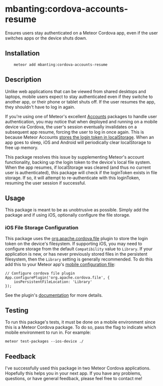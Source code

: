 # mbanting:cordova-accounts-resume

Ensures users stay authenticated on a Meteor Cordova app, even if the user switches apps or the device shuts down. 

## Installation

```
    meteor add mbanting:cordova-accounts-resume
```

## Description

Unlike web applications that can be viewed from shared desktops and laptops, mobile users expect to stay authenticated even if they switche to another app, or their phone or tablet shuts off. If the user resumes the app, they shouldn't have to log in again.

If you're using one of Meteor's excellent [Accounts](https://www.meteor.com/accounts) packages to handle user authentication, you may notice that when deployed and running on a mobile device via Cordova, the user's session eventually invalidates on a subsequent app resume, forcing the user to log in once again. This is because Meteor Accounts [stores the login token in localStorage](https://github.com/meteor/meteor/blob/master/packages/accounts-base/localstorage_token.js#L43). When an app goes to sleep, iOS and Android will periodically clear localStorage to free up memory.

This package resolves this issue by supplementing Meteor's account functionality, backing up the login token to the device's local file system. When the app resumes, if localStorage was cleared (and thus no current user is authenticated), this package will check if the loginToken exists in file storage. If so, it will attempt to re-authenticate with this loginToken, resuming the user session if successful.

## Usage

This package is meant to be as unobtrusive as possible. Simply add the package and if using iOS, optionally configure the file storage.

### iOS File Storage Configuration 
This package uses the [org.apache.cordova.file](https://github.com/apache/cordova-plugin-file) plugin to store the login token on the device's filesystem. If supporting iOS, you may need to configure storage from the default `Compatibility` value to `Library`. If your application is new, or has never previously stored files in the persistent filesystem, then the `Library` setting is generally recommended. To do this add this to your Meteor app's [mobile configuration file](http://docs.meteor.com/#/full/mobileconfigjs):
```
// Configure cordova file plugin
App.configurePlugin('org.apache.cordova.file', {
    iosPersistentFileLocation: 'Library'
});
```
See the plugin's [documentation](https://github.com/apache/cordova-plugin-file#ios-persistent-storage-location) for more details.

## Testing

To run this package's tests, it must be done on a mobile environment since this is a Meteor Cordova package. To do so, pass the flag to indicate which mobile environment to run in. For example:

```
meteor test-packages --ios-device ./
```

## Feedback
I've successfully used this package in two Meteor Cordova applications. Hopefully this helps you in your next app. If you have any problems, questions, or have general feedback, please feel free to contact me!
